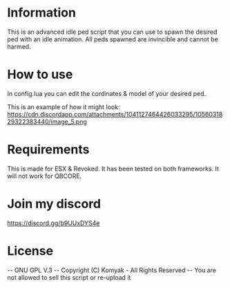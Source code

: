 # Information
This is an advanced idle ped script that you can use
to spawn the desired ped with an idle animation.
All peds spawned are invincible and cannot be harmed.

# How to use
In config.lua you can edit the cordinates & model of your desired ped.

This is an example of how it might look:
https://cdn.discordapp.com/attachments/1041127464426033295/1056031829322383440/image_5.png

# Requirements
This is made for ESX & Revoked.
It has been tested on both frameworks.
It will not work for QBCORE.

# Join my discord
https://discord.gg/b9UUxDYS4e

# License
-- GNU GPL V.3
-- Copyright (C) Komyak - All Rights Reserved
-- You are not allowed to sell this script or re-upload it
